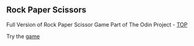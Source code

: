 ## Rock Paper Scissors

Full Version of Rock Paper Scissor Game 
Part of The Odin Project - [TOP](https://www.theodinproject.com/)

Try the [game ](https://animeshry.github.io/rock-paper-scissors-js/)

